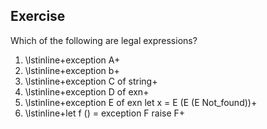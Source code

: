   
## Exercise
  Which of the following are legal expressions?
  
1. \lstinline+exception A+
1. \lstinline+exception b+
1. \lstinline+exception C of string+
1. \lstinline+exception D of exn+
1. \lstinline+exception E of exn let x = E (E (E Not_found))+
1. \lstinline+let f () = exception F raise F+
  
